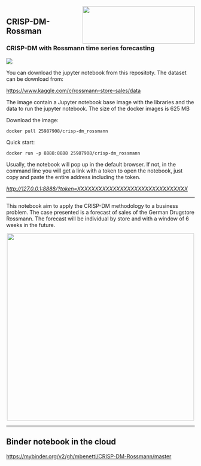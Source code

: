 <img align="right" width="300" height="100" src="https://www.rossmann.de/dam/jcr:0d0bb06a-8527-4d7c-ac70-7cb60e7d0007/ROSSMANN_Wort_Bild_Claim_Schutz_L_cmyk.2018-09-21-09-58-28.jpg">

## CRISP-DM-Rossman
### CRISP-DM with Rossmann time series forecasting
![](https://facebook.github.io/prophet/static/quick_start_files/quick_start_12_0.png)

You can download the jupyter notebook from this repositoty. The dataset can be download from:

https://www.kaggle.com/c/rossmann-store-sales/data

The image contain a Jupyter notebook base image with the libraries and the data to run the jupyter notebook. The size of the docker images is 625 MB

Download the image:

`docker pull 25987908/crisp-dm_rossmann`

Quick start:

`docker run -p 8888:8888 25987908/crisp-dm_rossmann`

Usually, the notebook will pop up in the default browser. If not, in the command line you will get a link with a token to open the notebook, just copy and paste the entire address including the token.

*http://127.0.0.1:8888/?token=XXXXXXXXXXXXXXXXXXXXXXXXXXXXXXX*

***

This notebook aim to apply the CRISP-DM methodology to a business problem. The case presented is a forecast of sales of the German Drugstore Rossmann. The forecast will be individual by store and with a window of 6 weeks in the future. 



<p align="center">
  <img width="500" height="500" src="https://www.researchgate.net/profile/Klemen_Kenda/publication/320100474/figure/fig1/AS:614088057040898@1523421410342/Cross-Industry-Standard-Process-for-Data-Mining-CRISP-DM-12.png">
</p>

***
## Binder notebook in the cloud

https://mybinder.org/v2/gh/mbenetti/CRISP-DM-Rossmann/master
